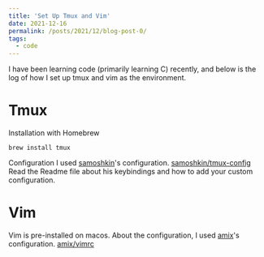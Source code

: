 ```yaml
---
title: 'Set Up Tmux and Vim'
date: 2021-12-16
permalink: /posts/2021/12/blog-post-0/
tags:
  - code
---
```


I have been learning code (primarily learning C) recently, and below is the log of how I set up tmux and vim as the environment. 

# Tmux
Installation with Homebrew
```
brew install tmux
```
Configuration
I used [samoshkin](https://github.com/samoshkin)'s configuration. 
[samoshkin/tmux-config](https://github.com/samoshkin/tmux-config) 
Read the Readme file about his keybindings and how to add your custom configuration.

# Vim
Vim is pre-installed on macos. 
About the configuration, I used [amix](https://github.com/amix)'s configuration. 
[amix/vimrc](https://github.com/amix/vimrc)
